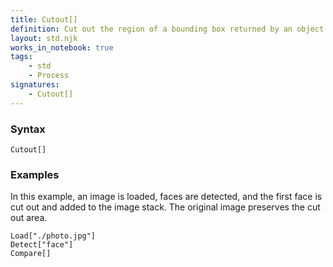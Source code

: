 ```yaml
---
title: Cutout[]
definition: Cut out the region of a bounding box returned by an object detection model.
layout: std.njk
works_in_notebook: true
tags:
    - std
    - Process
signatures:
    - Cutout[]
---
```


### Syntax

```
Cutout[]
```

### Examples

In this example, an image is loaded, faces are detected, and the first face is cut out and added to the image stack. The original image preserves the cut out area.

```
Load["./photo.jpg"]
Detect["face"]
Compare[]
```
